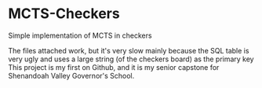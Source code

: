 # MCTS-Checkers
Simple implementation of MCTS in checkers

The files attached work, but it's very slow mainly because the SQL table is very ugly and uses a large string (of the checkers board) as the primary key
This project is my first on Github, and it is my senior capstone for Shenandoah Valley Governor's School.
